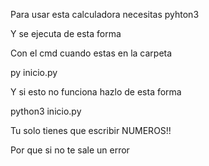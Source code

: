 Para usar esta calculadora necesitas pyhton3

Y se ejecuta de esta forma

Con el cmd cuando estas en la carpeta

py inicio.py

Y si esto no funciona hazlo de esta forma

python3 inicio.py

Tu solo tienes que escribir NUMEROS!!

Por que si no te sale un error